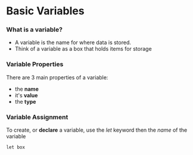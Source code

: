 # Basic Variables
### What is a variable?
- A variable is the name for where data is stored.
- Think of a variable as a box that holds items for storage

### Variable Properties
There are 3 main properties of a variable:
- the **name**
- it's **value**
- the **type**

### Variable Assignment
To create, or **declare** a variable, use the *let* keyword then the *name* of the variable

```
let box
```






